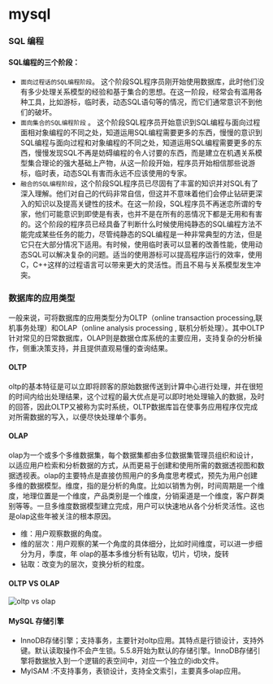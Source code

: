 # mysql 

### SQL 编程

#### SQL编程的三个阶段：
* `面向过程话的SQL编程阶段`。 这个阶段SQL程序员刚开始使用数据库，此时他们没有多少处理关系模型的经验和基于集合的思想。在这一阶段，经常会有滥用各种工具，比如游标，临时表，动态SQL语句等的情况，而它们通常意识不到他们的破坏。
* `面向集合的SQL编程阶段` 。 这个阶段SQL程序员开始意识到SQL编程与面向过程面相对象编程的不同之处，知道运用SQL编程需要更多的东西，慢慢的意识到SQL编程与面向过程和对象编程的不同之处，知道运用SQL编程需要更多的东西，慢慢发现SQL不再是妨碍编程的令人讨要的东西，而是建立在机遇关系模型集合理论的强大基础上产物，从这一阶段开始，程序员开始相信那些说游标，临时表，动态SQL有害而永远不应该使用的专家。
* `融合的SQL编程阶段`，这个阶段SQL程序员已尽固有了丰富的知识并对SQL有了深入理解。他们对自己的代码非常自信，但这并不意味着他们会停止钻研更深入的知识以及提高关键性的技术。在这一阶段，SQL程序员不再迷恋所谓的专家，他们可能意识到即使是有表，也并不是在所有的恶情况下都是无用和有害的。这个阶段的程序员已经具备了判断什么时候使用纯静态的SQL编程方法不能完成某些任务的能力，尽管纯静态的SQL编程是一种非常典型的方法，但是它只在大部分情况下适用。有时候，使用临时表可以显著的改善性能，使用动态SQL可以解决复杂的问题。适当的使用游标可以提高程序运行的效率，使用C，C++这样的过程语言可以带来更大的灵活性。而且不易与关系模型发生冲突。

### 数据库的应用类型
一般来说，可将数据库的应用类型分为OLTP（online transaction processing,联机事务处理）和OLAP（online analysis processing , 联机分析处理）。其中OLTP针对常见的日常数据库，OLAP则是数据仓库系统的主要应用，支持复杂的分析操作，侧重决策支持，并且提供直观易懂的查询结果。

#### OLTP
oltp的基本特征是可以立即将顾客的原始数据传送到计算中心进行处理，并在很短的时间内给出处理结果，这个过程的最大优点是可以即时地处理输入的数据，及时的回答，因此OLTP又被称为实时系统，OLTP数据库旨在使事务应用程序仅完成对所需数据的写入，以便尽快处理单个事务。

#### OLAP
olap为一个或多个多维数据集，每个数据集都由多位数据集管理员组织和设计，以适应用户检索和分析数据的方式，从而更易于创建和使用所需的数据透视图和数据透视表。olap的主要特点是直接仿照用户的多角度思考模式，预先为用户创建多维的数据模型。维度，指的是分析的角度。比如以销售为例，时间周期是一个维度，地理位置是一个维度，产品类别是一个维度，分销渠道是一个维度，客户群类别等等。一旦多维度数据模型建立完成，用户可以快速地从各个分析灵活性。这也是olap这些年被关注的根本原因。
* 维：用户观察数据的角度。
* 维的层次：用户观察的某一个角度的具体细分，比如时间维度，可以进一步细分为月，季度，年
olap的基本多维分析有钻取，切片，切块，旋转
* 钻取：改变为的层次，变换分析的粒度。


#### OLTP VS OLAP
![oltp vs olap](https://i.imgsafe.org/50cd37f5df.png)

#### MySQL 存储引擎

* InnoDB存储引擎；支持事务，主要针对oltp应用。其特点是行锁设计，支持外键。默认读取操作不会产生锁。5.5.8开始为默认的存储引擎。InnoDB存储引擎将数据放入到一个逻辑的表空间中，对应一个独立的idb文件。
* MyISAM :不支持事务，表锁设计，支持全文索引，主要真多olap应用。
